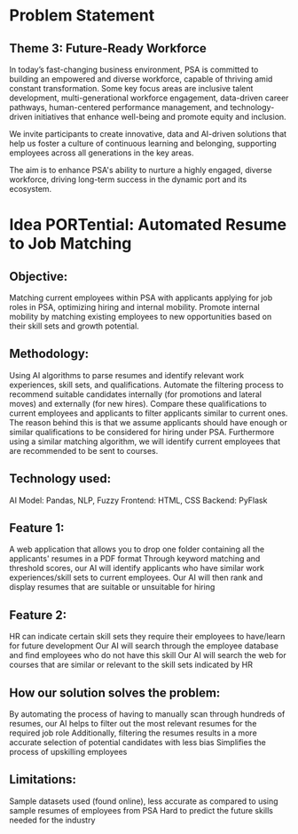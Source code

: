 # Problem Statement
## Theme 3: Future-Ready Workforce
In today’s fast-changing business environment, PSA is committed to building an empowered and diverse workforce, capable of thriving amid constant transformation. Some key focus areas are inclusive talent development, multi-generational workforce engagement, data-driven career pathways, human-centered performance management, and technology-driven initiatives that enhance well-being and promote equity and inclusion. 

We invite participants to create innovative, data and AI-driven solutions that help us foster a culture of continuous learning and belonging, supporting employees across all generations in the key areas. 
 
The aim is to enhance PSA's ability to nurture a highly engaged, diverse workforce, driving long-term success in the dynamic port and its ecosystem.


# Idea PORTential: Automated Resume to Job Matching
## Objective: 
Matching current employees within PSA with applicants applying for job roles in PSA, optimizing hiring and internal mobility. Promote internal mobility by matching existing employees to new opportunities based on their skill sets and growth potential.

## Methodology:
Using AI algorithms to parse resumes and identify relevant work experiences, skill sets, and qualifications. 
Automate the filtering process to recommend suitable candidates internally (for promotions and lateral moves) and externally (for new hires).
Compare these qualifications to current employees and applicants to filter applicants similar to current ones. The reason behind this is that we assume applicants should have enough or similar qualifications to be considered for hiring under PSA.
Furthermore using a similar matching algorithm, we will identify current employees that are recommended to be sent to courses.

## Technology used: 
AI Model: Pandas, NLP, Fuzzy
Frontend: HTML, CSS
Backend: PyFlask

## Feature 1: 
A web application that allows you to drop one folder containing all the applicants' resumes in a PDF format
Through keyword matching and threshold scores, our AI will identify applicants who have similar work experiences/skill sets to current employees.
Our AI will then rank and display resumes that are suitable or unsuitable for hiring 
## Feature 2:
HR can indicate certain skill sets they require their employees to have/learn for future development
Our AI will search through the employee database and find employees who do not have this skill
Our AI will search the web for courses that are similar or relevant to the skill sets indicated by HR

## How our solution solves the problem:
By automating the process of having to manually scan through hundreds of resumes, our AI helps to filter out the most relevant resumes for the required job role
Additionally, filtering the resumes results in a more accurate selection of potential candidates with less bias
Simplifies the process of upskilling employees
## Limitations:
Sample datasets used (found online), less accurate as compared to using sample resumes of employees from PSA
Hard to predict the future skills needed for the industry
